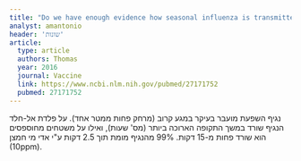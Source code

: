 ```yaml
---
title: "Do we have enough evidence how seasonal influenza is transmitted and can be prevented in hospitals to implement a comprehensive policy?"
analyst: amantonio
header: 'שונות'
article:
  type: article
  authors: Thomas
  year: 2016
  journal: Vaccine
  link: https://www.ncbi.nlm.nih.gov/pubmed/27171752
  pubmed: 27171752
---
```


נגיף השפעת מועבר בעיקר במגע קרוב (מרחק פחות ממטר אחד). על פלדת אל-חלד הנגיף שורד במשך התקופה הארוכה ביותר (מס' שעות), ואילו על משטחים מחוספסים הוא שורד פחות מ-15 דקות. 99% מהנגיף מומת תוך 2.5 דקות ע"י אדי מי חמצן (10ppm).
